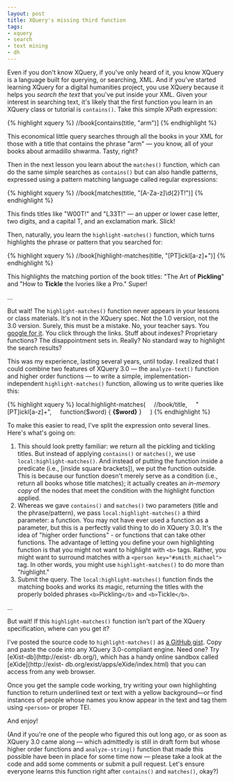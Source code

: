 ```yaml
---
layout: post
title: XQuery's missing third function
tags:
- xquery
- search
- text mining
- dh
---
```

Even if you don't know XQuery, if you've only heard of it, you know XQuery is
a language built for querying, or searching, XML. And if you've started
learning XQuery for a digital humanities project, you use XQuery because it
helps you _search the text_ that you've put inside your XML. Given your
interest in searching text, it's likely that the first function you learn in
an XQuery class or tutorial is `contains()`. Take this simple XPath
expression:

{% highlight xquery %}
//book[contains(title, "arm")]
{% endhighlight %}

This economical little query searches through all the books in your XML for
those with a title that contains the phrase "arm" — you know, all of your
books about armadillo shwarma. Tasty, right?

Then in the next lesson you learn about the `matches()` function, which
can do the same simple searches as `contains()` but can also handle patterns,
expressed using a pattern matching language called regular expressions:

{% highlight xquery %}
//book[matches(title, "[A-Za-z]\d{2}T!")]
{% endhighlight %}

This finds titles like "W00T!" and "L33T!" — an upper or lower case letter,
two digits, and a capital T, and an exclamation mark. Slick!

Then, naturally, you learn the `highlight-matches()` function, which turns
highlights the phrase or pattern that you searched for:

{% highlight xquery %}
//book[highlight-matches(title, "[PT]ickl[a-z]+")]
{% endhighlight %}

This highlights the matching portion of the book titles: "The Art of
**Pickling**" and "How to **Tickle** the Ivories like a Pro." Super!

…

But wait! The `highlight-matches()` function never appears in your lessons or
class materials. It's not in the XQuery spec. Not the 1.0 version, not the 3.0
version. Surely, this must be a mistake. No, your teacher says. You [google
for it](http://lmgtfy.com/?q=xquery+highlight+search+results). You click
through the links. Stuff about indexes? Proprietary functions? The
disappointment sets in. Really? No standard way to highlight the search
results?

This was my experience, lasting several years, until today. I realized that I
could combine two features of XQuery 3.0 — the `analyze-text()` function and
higher order functions — to write a simple, implementation-independent
`highlight-matches()` function, allowing us to write queries like this:

{% highlight xquery %}
local:highlight-matches(
    //book/title,
    "[PT]ickl[a-z]+",
    function($word) { <b>{$word}</b> }
    )
{% endhighlight %}

To make this easier to read, I've split the expression onto several lines.
Here's what's going on:

  1. This should look pretty familiar: we return all the pickling and tickling titles. But instead of applying `contains()` or `matches()`, we use `local:highlight-matches()`. And instead of putting the function inside a predicate (i.e., [inside square brackets]), we put the function outside. This is because our function doesn't merely serve as a condition (i.e., return all books whose title matches); it actually creates an _in-memory copy_ of the nodes that meet the condition with the highlight function applied.
  2. Whereas we gave `contains()` and `matches()` two parameters (title and the phrase/pattern), we pass `local:highlight-matches()` a third parameter: a function. You may not have ever used a function as a parameter, but this is a perfectly valid thing to do in XQuery 3.0. It's the idea of "higher order functions" - or functions that can take other functions. The advantage of letting you define your own highlighting function is that you might not want to highlight with `<b>` tags. Rather, you might want to surround matches with a `<person key="#smith_michael">` tag. In other words, you might use `highlight-matches()` to do more than "highlight."
  3. Submit the query. The `local:highlight-matches()` function finds the matching books and works its magic, returning the titles with the properly bolded phrases `<b>`Pickling`</b>` and `<b>`Tickle`</b>`.

…

But wait! If this `highlight-matches()` function isn't part of the XQuery
specification, where can you get it?

I've posted the source code to `highlight-matches()` as [a GitHub
gist](https://gist.github.com/joewiz/5937897). Copy and paste the code into
any XQuery 3.0-compliant engine. Need one? Try [eXist-db](http://exist-
db.org/), which has a handy online sandbox called [eXide](http://exist-
db.org/exist/apps/eXide/index.html) that you can access from any web browser.

Once you get the sample code working, try writing your own highlighting
function to return underlined text or text with a yellow background—or find
instances of people whose names you know appear in the text and tag them using
`<person>` or proper TEI.

And enjoy!

(And if you're one of the people who figured this out long ago, or as soon as
XQuery 3.0 came along — which admittedly is still in draft form but whose
higher order functions and `analyze-string()` function that made this possible
have been in place for some time now — please take a look at the code and add
some comments or submit a pull request. Let's ensure everyone learns this
function right after `contains()` and `matches()`, okay?)